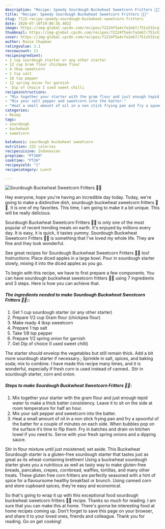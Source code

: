 ```yaml
---
description: "Recipe: Speedy Sourdough Buckwheat Sweetcorn Fritters 🥞🐾"
title: "Recipe: Speedy Sourdough Buckwheat Sweetcorn Fritters 🥞🐾"
slug: 7115-recipe-speedy-sourdough-buckwheat-sweetcorn-fritters
date: 2020-07-10T19:08:55.402Z
image: https://img-global.cpcdn.com/recipes/72224f5a4cfa2eb7/751x532cq70/sourdough-buckwheat-sweetcorn-fritters-🥞🐾-recipe-main-photo.jpg
thumbnail: https://img-global.cpcdn.com/recipes/72224f5a4cfa2eb7/751x532cq70/sourdough-buckwheat-sweetcorn-fritters-🥞🐾-recipe-main-photo.jpg
cover: https://img-global.cpcdn.com/recipes/72224f5a4cfa2eb7/751x532cq70/sourdough-buckwheat-sweetcorn-fritters-🥞🐾-recipe-main-photo.jpg
author: Roxie Chapman
ratingvalue: 3.1
reviewcount: 11
recipeingredient:
- 1 cup sourdough starter or any other starter
- 12 cup Gram flour chickpea flour
- 4 tbsp sweetcorn
- 1 tsp salt
- 18 tsp pepper
- 12 spring onion for garnish
-  Dip of choice I used sweet chilli
recipeinstructions:
- "Mix together your starter with the gram flour and just enough tepid water to make a thick batter consistency. Leave it to sit on the side at room temperature for half an hour."
- "Mix your salt pepper and sweetcorn into the batter."
- "Heat a small amount of oil in a non stick frying pan and fry a spoonful of the batter for a couple of minutes on each side. When bubbles pop on the surface it’s time to flip them. Fry in batches and drain on kitchen towel if you need to. Serve with your fresh spring onions and a dipping sauce."
categories:
- Resep
tags:
- sourdough
- buckwheat
- sweetcorn

katakunci: sourdough buckwheat sweetcorn
nutrition: 222 calories
recipecuisine: Indonesian
preptime: "PT36M"
cooktime: "PT2H"
recipeyield: "1"
recipecategory: Lunch

---
```



![Sourdough Buckwheat Sweetcorn Fritters 🥞🐾](https://img-global.cpcdn.com/recipes/72224f5a4cfa2eb7/751x532cq70/sourdough-buckwheat-sweetcorn-fritters-🥞🐾-recipe-main-photo.jpg)

Hey everyone, hope you're having an incredible day today. Today, we're going to make a distinctive dish, sourdough buckwheat sweetcorn fritters 🥞🐾. It is one of my favorites. This time, I am going to make it a bit unique. This will be really delicious.

Sourdough Buckwheat Sweetcorn Fritters 🥞🐾 is only one of the most popular of recent trending meals on earth. It's enjoyed by millions every day. It is easy, it is quick, it tastes yummy. Sourdough Buckwheat Sweetcorn Fritters 🥞🐾 is something that I've loved my whole life. They are fine and they look wonderful.

See great recipes for Sourdough Buckwheat Sweetcorn Fritters 🥞🐾 too! Instructions: Place diced apples in a large bowl. Pour in sourdough starter slowly, mixing it into the diced apples as you go.


To begin with this recipe, we have to first prepare a few components. You can have sourdough buckwheat sweetcorn fritters 🥞🐾 using 7 ingredients and 3 steps. Here is how you can achieve that.

##### The ingredients needed to make Sourdough Buckwheat Sweetcorn Fritters 🥞🐾::

1. Get 1 cup sourdough starter (or any other starter)
1. Prepare 1/2 cup Gram flour (chickpea flour)
1. Make ready 4 tbsp sweetcorn
1. Prepare 1 tsp salt
1. Take 1/8 tsp pepper
1. Prepare 1/2 spring onion for garnish
1. Get  Dip of choice (I used sweet chilli)


The starter should envelop the vegetables but still remain thick. Add a bit more sourdough starter if necessary.; Sprinkle in salt, spices, and baking soda; mix to combine. I have made this recipe many times, and it is wonderful, especially if fresh corn is used instead of canned.. Stir in sourdough starter, corn and onion. 

##### Steps to make Sourdough Buckwheat Sweetcorn Fritters 🥞🐾:

1. Mix together your starter with the gram flour and just enough tepid water to make a thick batter consistency. Leave it to sit on the side at room temperature for half an hour.
1. Mix your salt pepper and sweetcorn into the batter.
1. Heat a small amount of oil in a non stick frying pan and fry a spoonful of the batter for a couple of minutes on each side. When bubbles pop on the surface it’s time to flip them. Fry in batches and drain on kitchen towel if you need to. Serve with your fresh spring onions and a dipping sauce.


Stir in flour mixture until just moistened; set aside. This Buckwheat Sourdough starter is a gluten-free sourdough starter that tastes just as great as its wheat-containing brethren! Using a buckwheat sourdough starter gives you a nutritious as well as tasty way to make gluten-free breads, pancakes, crepes, cornbread, waffles, tortillas, and many other treats. These gluten free corn fritters are perfectly seasoned with a hint of spice for a flavoursome healthy breakfast or brunch. Using canned corn and store cupboard spices, they&#39;re easy and economical. 

So that's going to wrap it up with this exceptional food sourdough buckwheat sweetcorn fritters 🥞🐾 recipe. Thanks so much for reading. I am sure that you can make this at home. There's gonna be interesting food at home recipes coming up. Don't forget to save this page on your browser, and share it to your loved ones, friends and colleague. Thank you for reading. Go on get cooking!
